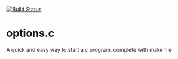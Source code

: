[![Build Status](https://travis-ci.org/zacbayhan/options.m.svg?branch=master)](https://travis-ci.org/zacbayhan/options.m)

#  options.c

A quick and easy way to start a c program, complete with make file 
